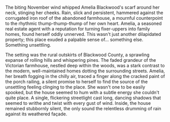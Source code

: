 The biting November wind whipped Amelia Blackwood's scarf around her neck, stinging her cheeks.  Rain, slick and persistent, hammered against the corrugated iron roof of the abandoned farmhouse, a mournful counterpoint to the rhythmic thump-thump-thump of her own heart.  Amelia, a seasoned real estate agent with a reputation for turning fixer-uppers into family homes, found herself oddly unnerved.  This wasn't just another dilapidated property; this place exuded a palpable sense of… something else.  Something unsettling.

The setting was the rural outskirts of Blackwood County, a sprawling expanse of rolling hills and whispering pines.  The faded grandeur of the Victorian farmhouse, nestled deep within the woods, was a stark contrast to the modern, well-maintained homes dotting the surrounding streets.  Amelia, her breath fogging in the chilly air, traced a finger along the cracked paint of the porch railing, a silent promise to herself to find the source of the unsettling feeling clinging to the place. She wasn't one to be easily spooked, but the house seemed to hum with a subtle energy she couldn't quite place.  A single, flickering streetlight cast long, dancing shadows that seemed to writhe and twist with every gust of wind.  Inside, the house remained stubbornly silent, the only sound the relentless drumming of rain against its weathered façade.
